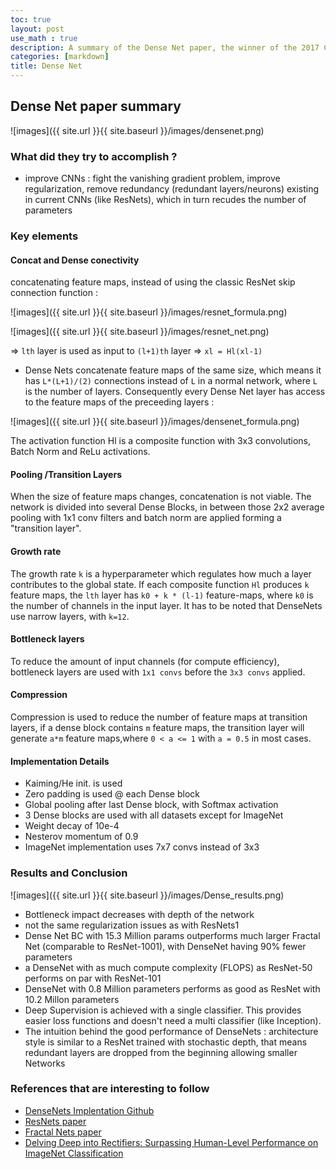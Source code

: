 ```yaml
---
toc: true
layout: post
use_math : true
description: A summary of the Dense Net paper, the winner of the 2017 CVPR bset paper award.
categories: [markdown]
title: Dense Net
---
```


## Dense Net paper summary 
 

![images]({{ site.url }}{{ site.baseurl }}/images/densenet.png)


### What did they try to accomplish ? 
+ improve CNNs : fight the vanishing gradient problem, improve regularization, remove redundancy (redundant layers/neurons) existing in current CNNs (like ResNets), which in turn recudes the number of parameters

### Key elements 

#### Concat and Dense conectivity 
concatenating feature maps, instead of using the classic ResNet skip connection function :

![images]({{ site.url }}{{ site.baseurl }}/images/resnet_formula.png)

![images]({{ site.url }}{{ site.baseurl }}/images/resnet_net.png)

=> `lth` layer is used as input to `(l+1)th` layer => `xl = Hl(xl-1)`

+ Dense Nets concatenate feature maps of the same size, which means it has `L*(L+1)/(2)` connections instead of `L` in a normal network, where `L` is the number of layers. Consequently every Dense Net layer has access to the feature maps of the preceeding layers : 

![images]({{ site.url }}{{ site.baseurl }}/images/densenet_formula.png)

The activation function Hl is a composite function with 3x3 convolutions, Batch Norm and ReLu activations.  

#### Pooling /Transition Layers 
When the size of feature maps changes, concatenation is not viable. The network is divided into several Dense Blocks, in between those 2x2 average pooling with 1x1 conv filters and batch norm are applied forming a "transition layer". 

#### Growth rate 
The growth rate `k` is a hyperparameter which regulates how much a layer contributes to the global state. If each composite function `Hl` produces `k` feature maps, the `lth` layer has `k0 + k * (l-1)` feature-maps, where `k0` is the number of channels in the input layer. It has to be noted that DenseNets use narrow layers, with `k=12`. 

#### Bottleneck layers
To reduce the amount of input channels (for compute efficiency), bottleneck layers are used with `1x1 convs` before the `3x3 convs` applied. 

#### Compression 

Compression is used to reduce the number of feature maps at transition layers, if a dense block contains `m` feature maps, the transition layer will generate `a*m` feature maps,where `0 < a <= 1` with `a = 0.5` in most cases.  

#### Implementation Details 

+ Kaiming/He init. is used
+ Zero padding is used @ each Dense block 
+ Global pooling after last Dense block, with Softmax activation
+ 3 Dense blocks are used with all datasets except for ImageNet
+ Weight decay of 10e-4
+ Nesterov momentum of 0.9  
+ ImageNet implementation uses 7x7 convs instead of 3x3 


### Results and Conclusion 


![images]({{ site.url }}{{ site.baseurl }}/images/Dense_results.png)


+ Bottleneck impact decreases with depth of the network 
+ not the same regularization issues as with ResNets1
+ Dense Net BC with 15.3 Million params outperforms much larger Fractal Net (comparable to ResNet-1001), with DenseNet having 90% fewer parameters 
+ a DenseNet with as much compute complexity (FLOPS) as ResNet-50 performs on par with  ResNet-101
+ DenseNet with 0.8 Million parameters performs as good as ResNet with 10.2 Millon parameters 
+ Deep Supervision is achieved with a single classifier. This provides easier loss functions and doesn't need a multi classifier (like Inception). 
+ The intuition behind the good performance of DenseNets : architecture style is similar to a ResNet trained with stochastic depth, that means redundant layers are dropped from the beginning allowing smaller Networks 



### References that are interesting to follow 
+ [DenseNets Implentation Github](https://github.com/liuzhuang13/DenseNet)
+ [ResNets paper](https://arxiv.org/pdf/1512.03385.pdf)
+ [Fractal Nets paper](https://arxiv.org/abs/1605.07648)
+ [Delving Deep into Rectifiers: Surpassing Human-Level Performance on ImageNet Classification](https://arxiv.org/pdf/1502.01852.pdf)

